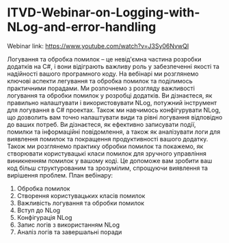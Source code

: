 # ITVD-Webinar-on-Logging-with-NLog-and-error-handling

Webinar link: https://www.youtube.com/watch?v=J3Sy06NvwQI

Логування та обробка помилок – це невід'ємна частина розробки додатків на C#, і вони відіграють важливу роль у забезпеченні якості та надійності вашого програмного коду. На вебінарі ми розглянемо ключові аспекти легування та обробка помилок та поділимось практичними порадами.
Ми розпочнемо з розгляду важливості логування та обробки помилок у розробці додатків. Ви дізнаєтеся, як правильно налаштувати і використовувати NLog, потужний інструмент для логування в C# проектах. Також  ми навчимось конфігурувати NLog, що дозволить вам точно налаштувати види та рівні логування відповідно до ваших потреб. Ви дізнаєтеся, як ефективно записувати події, помилки та інформаційні повідомлення, а також як аналізувати логи для виявлення помилок та покращення продуктивності вашого додатку.
Також  ми розглянемо практику обробки помилок та покажемо, як створювати користувацькі класи помилок для зручного управління виникненням помилок у вашому коді. Це допоможе вам зробити ваш код більш структурованим та зрозумілим, спрощуючи виявлення та вирішення проблем.
План вебінару:
1.	Обробка помилок
2.	Створення користувацьких класів помилок
3.	Важливість логування та обробки помилок
4.	Вступ до NLog
5.	Конфігурація NLog
6.	Запис логів з використанням NLog
7.	Аналіз логів та завершальні поради
